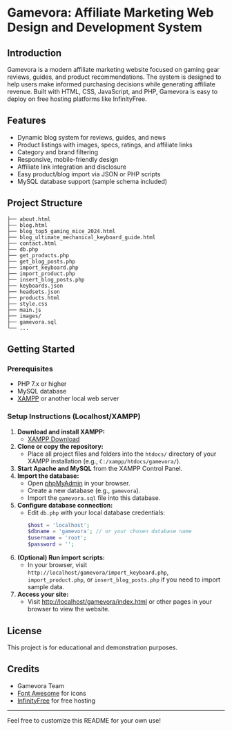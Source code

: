 # Gamevora: Affiliate Marketing Web Design and Development System

## Introduction
Gamevora is a modern affiliate marketing website focused on gaming gear reviews, guides, and product recommendations. The system is designed to help users make informed purchasing decisions while generating affiliate revenue. Built with HTML, CSS, JavaScript, and PHP, Gamevora is easy to deploy on free hosting platforms like InfinityFree.

## Features
- Dynamic blog system for reviews, guides, and news
- Product listings with images, specs, ratings, and affiliate links
- Category and brand filtering
- Responsive, mobile-friendly design
- Affiliate link integration and disclosure
- Easy product/blog import via JSON or PHP scripts
- MySQL database support (sample schema included)

## Project Structure
```
├── about.html
├── blog.html
├── blog_top5_gaming_mice_2024.html
├── blog_ultimate_mechanical_keyboard_guide.html
├── contact.html
├── db.php
├── get_products.php
├── get_blog_posts.php
├── import_keyboard.php
├── import_product.php
├── insert_blog_posts.php
├── keyboards.json
├── headsets.json
├── products.html
├── style.css
├── main.js
├── images/
├── gamevora.sql
└── ...
```

## Getting Started
### Prerequisites
- PHP 7.x or higher
- MySQL database
- [XAMPP](https://www.apachefriends.org/) or another local web server

### Setup Instructions (Localhost/XAMPP)
1. **Download and install XAMPP:**
   - [XAMPP Download](https://www.apachefriends.org/index.html)
2. **Clone or copy the repository:**
   - Place all project files and folders into the `htdocs/` directory of your XAMPP installation (e.g., `C:/xampp/htdocs/gamevora/`).
3. **Start Apache and MySQL** from the XAMPP Control Panel.
4. **Import the database:**
   - Open [phpMyAdmin](http://localhost/phpmyadmin/) in your browser.
   - Create a new database (e.g., `gamevora`).
   - Import the `gamevora.sql` file into this database.
5. **Configure database connection:**
   - Edit `db.php` with your local database credentials:
     ```php
     $host = 'localhost';
     $dbname = 'gamevora'; // or your chosen database name
     $username = 'root';
     $password = '';
     ```
6. **(Optional) Run import scripts:**
   - In your browser, visit `http://localhost/gamevora/import_keyboard.php`, `import_product.php`, or `insert_blog_posts.php` if you need to import sample data.
7. **Access your site:**
   - Visit [http://localhost/gamevora/index.html](http://localhost/gamevora/index.html) or other pages in your browser to view the website.

## License
This project is for educational and demonstration purposes.

## Credits
- Gamevora Team
- [Font Awesome](https://fontawesome.com/) for icons
- [InfinityFree](https://infinityfree.net/) for free hosting

---
Feel free to customize this README for your own use! 
